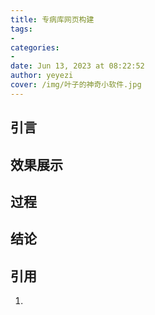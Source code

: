```yaml
---
title: 专病库网页构建
tags:
- 
categories:
- 
date: Jun 13, 2023 at 08:22:52
author: yeyezi
cover: /img/叶子的神奇小软件.jpg
---
```


## 引言

## 效果展示

## 过程

## 结论

## 引用

1.
